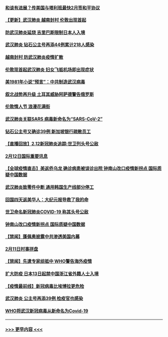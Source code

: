 #### [和谈有进展？传美国与塔利班最快2月签和平协议](../pages/prog202/a102776291.md?t=02131811) 
#### [【更新】武汉肺炎 越南封村 伦敦出现首起](../pages/prog202/a102770740.md?t=02131811) 
#### [防武汉肺炎延烧 吉里巴斯限制日本人入境](../pages/prog202/a102776276.md?t=02131811) 
#### [武汉肺炎 钻石公主号再添44例累计218人感染](../pages/prog202/a102776089.md?t=02131811) 
#### [越南封村 防武汉肺炎疫情扩散](../pages/prog202/a102776214.md?t=02131811) 
#### [伦敦现首起武汉肺炎 妇女飞抵机场即出现症状](../pages/prog202/a102776031.md?t=02131811) 
#### [美1981年小说“预言”：中共制造武汉病毒](../pages/prog202/a102775980.md?t=02131811) 
#### [叙北战势再升级 土耳其威胁阿萨德警告俄罗斯](../pages/prog202/a102775904.md?t=02131811) 
#### [伦敦情人节 浪漫花满街](../pages/prog202/a102775786.md?t=02131811) 
#### [武汉肺炎关联SARS 病毒新命名为“SARS-CoV-2”](../pages/prog202/a102775719.md?t=02131811) 
#### [钻石公主号又确诊39例 新加坡银行疏散员工](../pages/prog202/a102775691.md?t=02131811) 
#### [【直播回放】2.12新冠肺炎追踪:世卫列头号公敌](../pages/prog202/a102775541.md?t=02131811) 
#### [2月12日国际重要讯息](../pages/prog202/a102775437.md?t=02131811) 
#### [【全球疫情直击】美返侨乌龙 确诊病患被误诊出院 钟南山改口疫情新拐点 国际质疑中国数据](../pages/prog202/a102775378.md?t=02131811) 
#### [武汉肺炎致零件中断 通用韩国生产线部分停工](../pages/prog202/a102775365.md?t=02131811) 
#### [回国四天返美华人：大纪元报导救了我的命](../pages/prog202/a102775342.md?t=02131811) 
#### [世卫命名新冠肺炎COVID-19 称其头号公敌](../pages/prog202/a102775196.md?t=02131811) 
#### [钟南山改口疫情新拐点 国际质疑中国数据](../pages/prog202/a102775178.md?t=02131811) 
#### [【禁闻】蓬佩奥披露中共渗透美国内幕](../pages/prog202/a102775129.md?t=02131811) 
#### [2月11日时事拼盘](../pages/prog202/a102775140.md?t=02131811) 
#### [【禁闻】先遣专家组抵中 WHO警告海外疫情](../pages/prog202/a102775112.md?t=02131811) 
#### [扩大防疫 日本13日起禁中国浙江省外籍人士入境](../pages/prog202/a102775051.md?t=02131811) 
#### [【疫情最前线】新冠病毒比埃博拉更危险](../pages/prog202/a102775043.md?t=02131811) 
#### [武汉肺炎 公主号再添39例 检疫官也感染](../pages/prog202/a102775031.md?t=02131811) 
#### [WHO将武汉新冠病毒从新命名为Covid-19](../pages/prog202/a102774891.md?t=02131811) 

----
#### [ >>> 更早内容 <<< ](../indexes/prog202-earlier.md)
